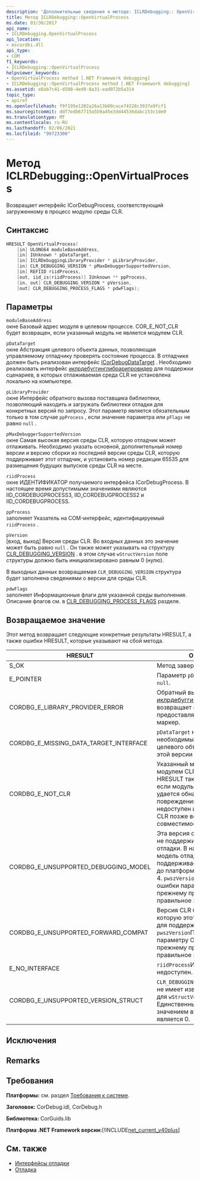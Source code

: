 ```yaml
---
description: 'Дополнительные сведения о методе: ICLRDebugging:: OpenVirtualProcess'
title: Метод ICLRDebugging::OpenVirtualProcess
ms.date: 03/30/2017
api_name:
- ICLRDebugging.OpenVirtualProcess
api_location:
- mscordbi.dll
api_type:
- COM
f1_keywords:
- ICLRDebugging::OpenVirtualProcess
helpviewer_keywords:
- OpenVirtualProcess method [.NET Framework debugging]
- ICLRDebugging::OpenVirtualProcess method [.NET Framework debugging]
ms.assetid: e8ab7c41-d508-4ed9-8a31-ead072b5a314
topic_type:
- apiref
ms.openlocfilehash: f9f195e1202a26a13b09cace74328c3937a9fcf1
ms.sourcegitcommit: ddf7edb67715a5b9a45e3dd44536dabc153c1de0
ms.translationtype: MT
ms.contentlocale: ru-RU
ms.lasthandoff: 02/06/2021
ms.locfileid: "99723300"
---
```

# <a name="iclrdebuggingopenvirtualprocess-method"></a>Метод ICLRDebugging::OpenVirtualProcess

Возвращает интерфейс ICorDebugProcess, соответствующий загруженному в процесс модулю среды CLR.  
  
## <a name="syntax"></a>Синтаксис  
  
```cpp  
HRESULT OpenVirtualProcess(  
    [in] ULONG64 moduleBaseAddress,  
    [in] IUnknown * pDataTarget,  
    [in] ICLRDebuggingLibraryProvider * pLibraryProvider,  
    [in] CLR_DEBUGGING_VERSION * pMaxDebuggerSupportedVersion,  
    [in] REFIID riidProcess,  
    [out, iid_is(riidProcess)] IUnknown ** ppProcess,  
    [in, out] CLR_DEBUGGING_VERSION * pVersion,  
    [out] CLR_DEBUGGING_PROCESS_FLAGS * pdwFlags);  
```  
  
## <a name="parameters"></a>Параметры  

 `moduleBaseAddress`  
 окне Базовый адрес модуля в целевом процессе. COR_E_NOT_CLR будет возвращен, если указанный модуль не является модулем CLR.  
  
 `pDataTarget`  
 окне Абстракция целевого объекта данных, позволяющая управляемому отладчику проверять состояние процесса. В отладчике должен быть реализован интерфейс [ICorDebugDataTarget](icordebugdatatarget-interface.md) . Необходимо реализовать интерфейс [иклрдебуггинглибрарипровидер](iclrdebugginglibraryprovider-interface.md) для поддержки сценариев, в которых отлаживаемая среда CLR не установлена локально на компьютере.  
  
 `pLibraryProvider`  
 окне Интерфейс обратного вызова поставщика библиотеки, позволяющий находить и загружать библиотеки отладки для конкретных версий по запросу. Этот параметр является обязательным только в том случае `ppProcess` , если значение параметра или `pFlags` не равно `null` .  
  
 `pMaxDebuggerSupportedVersion`  
 окне Самая высокая версия среды CLR, которую отладчик может отлаживать. Необходимо указать основной, дополнительный номер версии и версию сборки из последней версии среды CLR, которую поддерживает этот отладчик, и установить номер редакции 65535 для размещения будущих выпусков среды CLR на месте.  
  
 `riidProcess`  
 окне ИДЕНТИФИКАТОР получаемого интерфейса ICorDebugProcess. В настоящее время допустимыми значениями являются IID_CORDEBUGPROCESS3, IID_CORDEBUGPROCESS2 и IID_CORDEBUGPROCESS.  
  
 `ppProcess`  
 заполняет Указатель на COM-интерфейс, идентифицируемый `riidProcess` .  
  
 `pVersion`  
 [вход, выход] Версия среды CLR. Во входных данных это значение может быть равно `null` . Он также может указывать на структуру [CLR_DEBUGGING_VERSION](clr-debugging-version-structure.md) . в этом случае `wStructVersion` поле структуры должно быть инициализировано равным 0 (нулю).  
  
 В выходных данных возвращаемая `CLR_DEBUGGING_VERSION` структура будет заполнена сведениями о версии для среды CLR.  
  
 `pdwFlags`  
 заполняет Информационные флаги для указанной среды выполнения. Описание флагов см. в [CLR_DEBUGGING_PROCESS_FLAGS](clr-debugging-process-flags-enumeration.md) разделе.  
  
## <a name="return-value"></a>Возвращаемое значение  

 Этот метод возвращает следующие конкретные результаты HRESULT, а также ошибки HRESULT, которые указывают на сбой метода.  
  
|HRESULT|Описание:|  
|-------------|-----------------|  
|S_OK|Метод завершился успешно.|  
|E_POINTER|Параметр `pDataTarget` равен `null`.|  
|CORDBG_E_LIBRARY_PROVIDER_ERROR|Обратный вызов [иклрдебуггинглибрарипровидер](iclrdebugginglibraryprovider-interface.md) возвращает ошибку или не предоставляет допустимый маркер.|  
|CORDBG_E_MISSING_DATA_TARGET_INTERFACE|`pDataTarget` не реализует необходимые интерфейсы целевого объекта данных для этой версии среды выполнения.|  
|CORDBG_E_NOT_CLR|Указанный модуль не является модулем CLR. Это значение HRESULT также возвращается, если модуль среды CLR не удается обнаружить из-за повреждения памяти, модуль недоступен или версия среды CLR позже версии оболочки совместимости.|  
|CORDBG_E_UNSUPPORTED_DEBUGGING_MODEL|Эта версия среды выполнения не поддерживает эту модель отладки. В настоящее время модель отладки не поддерживается версиями CLR до платформа .NET Framework 4. `pwszVersion`После этой ошибки параметру OUTPUT по-прежнему присваивается правильное значение.|  
|CORDBG_E_UNSUPPORTED_FORWARD_COMPAT|Версия CLR больше версии, которую этот отладчик заявляет для поддержки. `pwszVersion`После этой ошибки параметру OUTPUT по-прежнему присваивается правильное значение.|  
|E_NO_INTERFACE|`riidProcess`Интерфейс недоступен.|  
|CORDBG_E_UNSUPPORTED_VERSION_STRUCT|`CLR_DEBUGGING_VERSION`Структура не имеет известного значения для `wStructVersion` . Единственным допустимым значением в данный момент является 0.|  
  
## <a name="exceptions"></a>Исключения  
  
## <a name="remarks"></a>Remarks  
  
## <a name="requirements"></a>Требования  

 **Платформы:** см. раздел [Требования к системе](../../get-started/system-requirements.md).  
  
 **Заголовок:** CorDebug.idl, CorDebug.h  
  
 **Библиотека:** CorGuids.lib  
  
 **Платформа .NET Framework версии:**[!INCLUDE[net_current_v40plus](../../../../includes/net-current-v40plus-md.md)]  
  
## <a name="see-also"></a>См. также

- [Интерфейсы отладки](debugging-interfaces.md)
- [Отладка](index.md)
